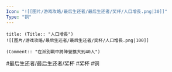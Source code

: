 ```yaml
---
Icon: "![[图片/游戏攻略/最后生还者/最后生还者/奖杯/人口增長.png|30]]"
Type: "铜"
---
```

```ad-common-bronze-trophy
title: (Title:: "人口增長")
![[图片/游戏攻略/最后生还者/最后生还者/奖杯/人口增長.png|100]]

(Comment:: "在派別戰中將陣營擴大到40人")
```

#最后生还者/最后生还者/奖杯 #奖杯 #铜

